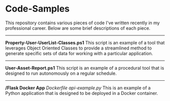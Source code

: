 # Code-Samples
This repository contains various pieces of code I've written recently in my professional career.  Below are some brief descriptions of each piece.

---

**Property-User-UserList-Classes.ps1**
This script is an example of a tool that leverages Object Oriented Classes to provide a streamlined method to generate specific sets of data for working with a particular application.

---
**User-Asset-Report.ps1**
This script is an example of a procedural tool that is designed to run autonomously on a regular schedule.

---
**/Flask Docker App**
*Dockerfile*
*api-example.py*
This is an example of a Python application that is designed to be deployed in a Docker container.
